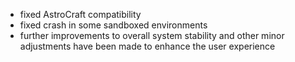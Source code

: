 - fixed AstroCraft compatibility
- fixed crash in some sandboxed environments
- further improvements to overall system stability and other minor adjustments have been made to enhance the user experience
